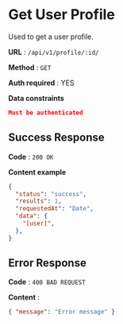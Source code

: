 # Get User Profile

Used to get a user profile.

**URL** : `/api/v1/profile/:id/`

**Method** : `GET`

**Auth required** : YES

**Data constraints**

```json
Must be authenticated
```

## Success Response

**Code** : `200 OK`

**Content example**

```json
{
  "status": "success",
  "results": 1,
  "requestedAt": "Date",
  "data": {
    "[user]",
  },
}
```

## Error Response

**Code** : `400 BAD REQUEST`

**Content** :

```json
{ "message": "Error message" }
```
